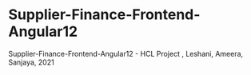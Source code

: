 # Supplier-Finance-Frontend-Angular12
Supplier-Finance-Frontend-Angular12 - HCL Project , Leshani, Ameera, Sanjaya, 2021
